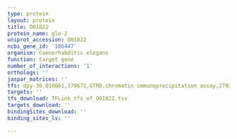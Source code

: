 ```yaml
---
type: protein
layout: protein
title: O01822
protein_name: glo-2
uniprot_accession: O01822
ncbi_gene_id: '186447'
organism: Caenorhabditis elegans
function: target gene
number_of_interactions: '1'
orthologs: ''
jaspar_matrices: ''
tfs: dpy-30,Q10661,179671,GTRD,chromatin immunoprecipitation assay,27924024%5Buid%5D,No
targets: ''
tfs_download: TFLink_tfs_of_O01822.tsv
targets_download: ''
bindingSites_download: ''
binding_sites_ls: ''

---
```

